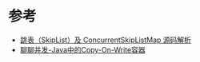 

# 参考

- [跳表（SkipList）及 ConcurrentSkipListMap 源码解析](http://blog.csdn.net/sunxianghuang/article/details/52221913)
- [聊聊并发-Java中的Copy-On-Write容器](http://ifeve.com/java-copy-on-write/)

